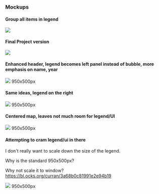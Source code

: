 ### Mockups

#### Group all items in legend

![](http://storage5.static.itmages.com/i/17/0929/h_1506712374_2625729_1106264add.png "")

#### Final Project version

![](http://storage8.static.itmages.com/i/17/0929/h_1506712476_6869058_3f9c5e569d.png "")

#### Enhanced header, legend becomes left panel instead of bubble, more emphasis on name, year

![](http://storage1.static.itmages.com/i/17/0929/h_1506712577_9338285_ad7bf74548.png "")
950x500px

#### Same ideas, legend on the right

![](http://storage2.static.itmages.com/i/17/0929/h_1506712783_5767851_47beaab0c9.png "")
950x500px

#### Centered map, leaves not much room for legend/UI

![](http://storage9.static.itmages.com/i/17/0929/h_1506712861_4520160_77e7669bf1.png "")
950x500px

#### Attempting to cram legend/ui in there

I don't really want to scale down the size of the legend.

Why is the standard 950x500px?

Why not scale it to window?
https://bl.ocks.org/curran/3a68b0c81991e2e94b19

![](http://storage2.static.itmages.com/i/17/0929/h_1506713037_2577697_3341139440.png "")
950x500px
